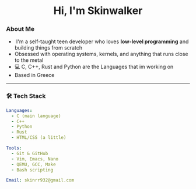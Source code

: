 <h1 align="center">Hi, I'm Skinwalker</h1>

### About Me

- ‍ I'm a self-taught teen developer who loves **low-level programming** and building things from scratch  
- Obsessed with operating systems, kernels, and anything that runs close to the metal 
- 💻 C, C++, Rust and Python are the Languages that im working on
- Based in Greece 

---

### 🛠️ Tech Stack

```yaml
Languages:
  - C (main language)
  - C++
  - Python
  - Rust
  - HTML/CSS (a little)

Tools:
  - Git & GitHub
  - Vim, Emacs, Nano
  - QEMU, GCC, Make
  - Bash scripting

Email: skinrr932@gmail.com

